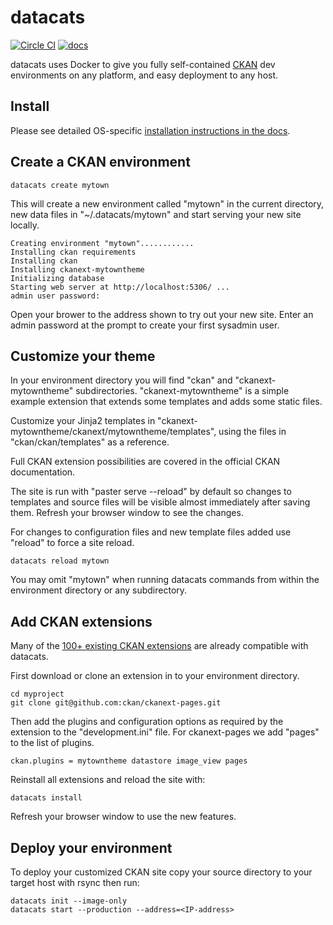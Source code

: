 # datacats

[![Circle CI](https://circleci.com/gh/datacats/datacats.svg?style=svg)](https://circleci.com/gh/datacats/datacats)
[![docs](https://readthedocs.org/projects/docs/badge/?version=latest)](http://docs.datacats.com/)


datacats uses Docker to give you fully self-contained [CKAN](http://ckan.org) dev environments on
any platform, and easy deployment to any host.


## Install
Please see detailed OS-specific [installation instructions in the docs](http://docs.datacats.com/guide.html#installation).


## Create a CKAN environment

```
datacats create mytown
```

This will create a new environment called "mytown" in the current
directory, new data files in "~/.datacats/mytown" and start
serving your new site locally.

```
Creating environment "mytown"............
Installing ckan requirements
Installing ckan
Installing ckanext-mytowntheme
Initializing database
Starting web server at http://localhost:5306/ ...
admin user password:
```

Open your brower to the address shown to try out your new site.
Enter an admin password at the prompt to create your first sysadmin user.


## Customize your theme

In your environment directory you will find
"ckan" and "ckanext-mytowntheme" subdirectories.
"ckanext-mytowntheme" is a simple example extension that extends
some templates and adds some static files.

Customize your Jinja2 templates in
"ckanext-mytowntheme/ckanext/mytowntheme/templates", using
the files in "ckan/ckan/templates" as a reference.

Full CKAN extension possibilities are covered in the official CKAN
documentation.

The site is run with "paster serve --reload" by default so
changes to templates and source files will be visible almost immediately
after saving them. Refresh your browser window to see the changes.

For changes to configuration files and
new template files added use "reload" to force a site reload.

```
datacats reload mytown
```

You may omit "mytown" when running datacats commands from within the
environment directory or any subdirectory.

## Add CKAN extensions

Many of the [100+ existing CKAN extensions](http://extensions.ckan.org/)
are already compatible with datacats.

First download or clone an extension in to your environment directory.

```
cd myproject
git clone git@github.com:ckan/ckanext-pages.git
```

Then add the plugins and configuration options as required by the extension
to the "development.ini" file.  For ckanext-pages we add "pages" to the list
of plugins.

```
ckan.plugins = mytowntheme datastore image_view pages
```

Reinstall all extensions and reload the site with:
```
datacats install
```

Refresh your browser window to use the new features.


## Deploy your environment

To deploy your customized CKAN site copy your source directory to
your target host with rsync then run:

```
datacats init --image-only
datacats start --production --address=<IP-address>
```
